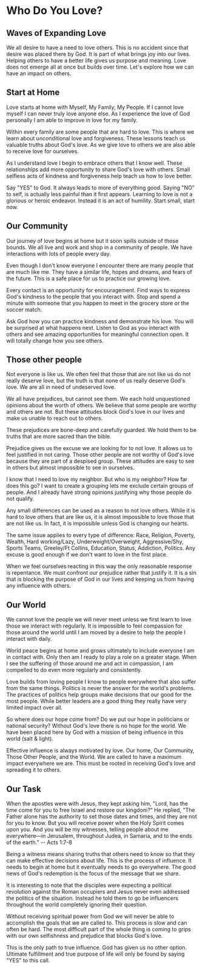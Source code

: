 # Who Do You Love?

## Waves of Expanding Love

We all desire to have a need to love others. This is no accident since that desire was placed there
by God.  It is part of what brings joy into our lives. Helping others to have a better life gives
us purpose and meaning. Love does not emerge all at once but builds over time.  Let's explore how
we can have an impact on others.


## Start at Home

Love starts at home with Myself, My Family, My People.  If I cannot love myself I can never truly
love anyone else.  As I experience the love of God personally I am able to improve in love for my
family.  

Within every family are some people that are hard to love.  This is where we learn about
unconditional love and forgiveness.  These lessons teach us valuable truths about God's love.  As
we give love to others we are also able to receive love for ourselves.

As I understand love I begin to embrace others that I know well. These relationships add more
opportunity to share God's love with others. Small selfless acts of kindness and forgiveness help
teach us how to love better.

Say "YES” to God.  It always leads to more of everything good. Saying "NO” to self, is actually less
painful than it first appears. Learning to love is not a glorious or heroic endeavor.  Instead it
is an act of humility. Start small, start now. 


## Our Community

Our journey of love begins at home but it soon spills outside of those bounds. We all live and work
and shop in a community of people. We have interactions with lots of people every day.

Even though I don't know everyone I encounter there are many people that are much like me.  They
have a similar life, hopes and dreams, and fears of the future.  This is a safe place for us to
practice our growing love.

Every contact is an opportunity for encouragement.  Find ways to express God's kindness to the
people that you interact with. Stop and spend a minute with someone that you happen to meet in the
grocery store or the soccer match. 

Ask God how you can practice kindness and demonstrate his love.  You will be surprised at what
happens next.  Listen to God as you interact with others and see amazing opportunities for
meaningful connection open.  It will totally change how you see others.


## Those other people

Not everyone is like us. We often feel that those that are not like us do not really deserve love,
but the truth is that none of us  really deserve God's love. We are all in need of undeserved
love.

We all have prejudices, but cannot see them.  We each hold unquestioned opinions about the worth of
others. We believe that some people are worthy and others are not. But these attitudes block God's
love in our lives and make us unable to reach out to others.

These prejudices are bone-deep and carefully guarded. We hold them to be truths that are more sacred
than the bible.

Prejudice gives us the excuse we are looking for to not love. It allows us to feel justified in not
caring. Those other people are not worthy of God's love because they are part of a despised group.
These attitudes are easy to see in others but almost impossible to see in ourselves.

I know that I need to love my neighbor. But who is my neighbor?  How far does this go? I want to
create a grouping lets me exclude certain groups of people. And I already have strong opinions
justifying why those people do not qualify.

Any small differences can be used as a reason to not love others. While it is hard to love others
that are like us, it is almost impossible to love those that are not like us.  In fact, it is
impossible unless God is changing our hearts.

The same issue applies to every type of difference: Race, Religion, Poverty, Wealth, Hard
working/Lazy, Underweight/Overweight, Aggressive/Shy, Sports Teams, Greeley/Ft Collins, Education,
Status, Addiction, Politics.  Any excuse is good enough if we don't want to love in the  first
place.

When we feel ourselves reacting in this way the only reasonable response is repentance. We must
confront our prejudice rather that justify it.  It is a sin that is blocking the purpose of God in
our lives and keeping us from having any influence with others.


## Our World

We cannot love the people we will never meet unless we first learn to love those we interact with
regularly.  It is impossible to feel compassion for those around the world until I am moved by a
desire to help the people I interact with daily.

World peace begins at home and grows ultimately to include everyone I am in contact with.  Only then
am I ready to play a role on a greater stage.  When I see the suffering of those around me and act
in compassion, I am compelled to do even more regularly and consistently.

Love builds from loving people I know to people everywhere that also suffer from the same things.
Politics is never the answer for the world's problems. The practices of politics help groups make
decisions that our good for the most people.  While better leaders are a good thing they really
have very limited impact over all.

So where does our hope come from? Do we put our hope in politicians or national security? Without
God's love there is no hope for the world. We have been placed here by God with a mission of being
influence in this world (salt & light).

Effective influence is always motivated by love.  Our home, Our Community, Those Other People, and
the World.  We are called to have a maximum impact everywhere we are.  This must be rooted in
receiving God's love and spreading it to others.


## Our Task

When the apostles were with Jesus, they kept asking him, "Lord, has the time come for you to free
Israel and restore our kingdom?” He replied, "The Father alone has the authority to set those dates
and times, and they are not for you to know. But you will receive power when the Holy Spirit comes
upon you. And you will be my witnesses, telling people about me everywhere—in Jerusalem, throughout
Judea, in Samaria, and to the ends of the earth.”  -- Acts 1:7-8

Being a witness means sharing truths that others need to know so that they can make effective
decisions about life. This is the process of influence.  It needs to begin at home but it
eventually needs to go everywhere.  The good news of God's redemption is the focus of the message
that we share.

It is interesting to note that the disciples were expecting a political revolution against the Roman
occupiers and Jesus never even addressed the politics of the situation.  Instead he told them to go
be influencers throughout the world completely ignoring their question.

Without receiving spiritual power from God we will never be able to accomplish the goals that we are
called to.  This process is slow and can often be hard. The most difficult part of the whole thing
is coming to grips with our own selfishness and prejudice that blocks God's love.

This is the only path to true influence.  God has given us no other option. Ultimate fulfillment and
true purpose of life will only be found by saying "YES" to this call.


